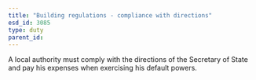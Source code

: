 ```yaml
---
title: "Building regulations - compliance with directions"
esd_id: 3085
type: duty
parent_id:  
---
```


A local authority must comply with the directions of the Secretary of State and pay his expenses when exercising his default powers.

